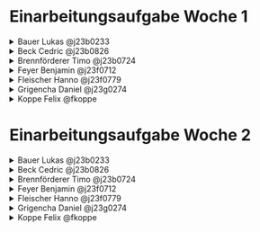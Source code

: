 # Einarbeitungsaufgabe Woche 1

<details>
<summary markdown="span">Bauer Lukas @j23b0233</summary>

- **Commit-ID:** 8650fa5b5818d83da7d615356caa3e4b3fbcdc1e
- [**Dokumentation**](./JavaDocs/Woche1/Bauer_Lukas_JavaDocs_Week_1.rar)

</details>

<details>
<summary markdown="span">Beck Cedric @j23b0826</summary>

- **Commit-ID:** 5edd4ebe0b4424a338b893ddaaaaa92252cb2f4d
- [**Dokumentation**](./JavaDocs/Woche1/Beck_Cedric_JavaDocs_Woche1.zip)

</details>

<details>
<summary markdown="span">Brennförderer Timo @j23b0724</summary>

- **Commit-ID:** dac84388fc8c74a52fc2c0c1419bb071d8472d41
- [**Dokumentation**](./JavaDocs/Woche1/Brennförder_Timo_JavaDocs_Woche1.7z)

</details>

<details>
<summary markdown="span">Feyer Benjamin @j23f0712</summary>

- **Commit-ID:** 387bda04b9999cef3f9ff54bf48a3ea0009a1490
- [**Dokumentation**](./JavaDocs/Woche1/Feyer_Benjamein_JavaDocs_Woche1.zip)

</details>

<details>
<summary markdown="span">Fleischer Hanno @j23f0779</summary>

- **Commit-ID:** 4820a76ff0584eaeddd38732d8080f7c341116e2
- [**Dokumentation**](./JavaDocs/Woche1/Fleischer_Hanno_JavaDocs.7z)

</details>

<details>
<summary markdown="span">Grigencha Daniel @j23g0274</summary>

- **Commit-ID:** 046707642fbc31b47263260066ddad1b5743d976
- [**Dokumentation**](./JavaDocs/Woche1/Grigencha_Daniel_JavaDocs_Woche1.zip)

</details>

<details>
<summary markdown="span">Koppe Felix @fkoppe</summary>

- **Commit-ID:** 34929b40f1726d2594f40834310d9eba72147e22
- [**Dokumentation**](./JavaDocs/Woche2/Koppe_Felix_JavaDocs_Woche2.tar.gz)

</details>

# Einarbeitungsaufgabe Woche 2

<details>
<summary markdown="span">Bauer Lukas @j23b0233</summary>

- **Commit-ID:** 66798eb3e4c8e9bd8496ce278963fce4e6c4eb1c
- [**Dokumentation**](./JavaDocs/Woche2/Bauer_Lukas_JavaDocs_Week_2.rar)
- BPMN-Diagramm:
  ![BPMN-Diagram](./Artefakte/Bauer_Lukas/BPMN_Diagramm_Bauer_Lukas_Normal.PNG)
- Client-Zustandsdiagramm:
  ![Client-State-Chart](./Artefakte/Bauer_Lukas/Statediagramm_Client_Bauer_Lukas_Normal.PNG)
- Server-Zustandsdiagramm:
  ![Server-State-Chart](./Artefakte/Bauer_Lukas/Statediagramm_Server_Bauer_Lukas_Normal.PNG)
- Model-Klassendiagramm:
  ![Model-Class-Diagram](./Artefakte/Bauer_Lukas/Klassendiagramm_Bauer_Lukas_Normal.png)

</details>

<details>
<summary markdown="span">Beck Cedric @j23b0826</summary>

- **Commit-ID:** 5035aa5a96dcdc258ed0d81d90c1cd399cd6372f
- [**Dokumentation**](./JavaDocs/Woche2/Beck_Cedric_JavaDocs_Woche2.zip)
- BPMN-Diagramm:
  ![BPMN-Diagram](./Artefakte/Beck_Cedric/BPMN.png)
- Client-Zustandsdiagramm:
  ![Client-State-Chart](./Artefakte/Beck_Cedric/ClientState.png)
- Server-Zustandsdiagramm:
  ![Server-State-Chart](./Artefakte/Beck_Cedric/ServerState.png)
- Model-Klassendiagramm:
  ![Model-Class-Diagram](./Artefakte/Beck_Cedric/classdiagram.png)

</details>

<details>
<summary markdown="span">Brennförderer Timo @j23b0724</summary>

- **Commit-ID:** a38366600cea7b2b29795e416f662ba8792c028e
- [**Dokumentation**](./JavaDocs/Woche2/Brennfoerder_Timo_JavaDocs_Week2.7z)
- BPMN-Diagramm:
  ![BPMN-Diagram](./Artefakte/Brennfoerder_Timo/BattleshipDiagrams-BPMN_Diagram.png)
- Client-Zustandsdiagramm:
  ![State-Diagram](./Artefakte/Brennfoerder_Timo/BattleshipDiagrams-Client_State_Diagram.png)
- Server-Zustandsdiagramm:
  ![State-Diagram](./Artefakte/Brennfoerder_Timo/BattleshipDiagrams-Server_State_Diagram.png)
- Model-Klassendiagramm:
  ![Class-Diagram](./Artefakte/Brennfoerder_Timo/BattleshipDiagrams-Class_Diagram.png)

</details>

<details>
<summary markdown="span">Feyer Benjamin @j23f0712</summary>

- **Commit-ID:** c9079671260d1100c666c13aec46e25ec66b6984
- [**Dokumentation**](./JavaDocs/Woche2/Feyer_Benjamin_JavaDocs.zip)
- **BPNM-Diagram for Server-Client-Communication:**
  ![BPNM-Diagram](./Artefakte/Feyer_Benjamin/Feyer_Benjamin_BPMN_Diagramm.drawio.png)
- **State-Diagram for the client:**
  ![Client-State-Chart](./Artefakte/Feyer_Benjamin/State_Diagramm_Client.drawio.png)
- - **State-Diagram for the server:**
  ![Server-State-Chart](./Artefakte/Feyer_Benjamin/State_Diagram_Server_Feyer.drawio.png)
- - **Class-Diagram for the Battleship:model:**
  ![Model-Class_Diagram](./Artefakte/Feyer_Benjamin/Klassendiagramm_battleship_model_Feyer.drawio.png)

</details>

<details>
<summary markdown="span">Fleischer Hanno @j23f0779</summary>

- **Commit-ID:** f8e97266d5d1545b612b0c632497ee21cbee61e4
- [**Dokumentation**](./JavaDocs/Woche2/Fleischer_Hanno_JavaDocs_Week_2.zip)
- ![BPMN_Diagram](./Artefakte/Fleischer_Hanno/BPMN.drawio.png)
- ![Client-State-Chart](./Artefakte/Fleischer_Hanno/ClientState.drawio.png)
- ![Server-State-Chart](./Artefakte/Fleischer_Hanno/ServerState.drawio.png)
- ![Model-Class_Diagram](./Artefakte/Fleischer_Hanno/ClassDiagramm-Page-1.drawio.png)

</details>

<details>
<summary markdown="span">Grigencha Daniel @j23g0274</summary>

- **Commit-ID:** 5174b84a1b17dca3b9caaf508eb5878009af7564
- [**Dokumentation**](./JavaDocs/Woche2/Grigencha_Daniel_JavaDocs_Woche2.zip)
- BPMN-Diagramm:
  ![BPMN-Diagram](./Artefakte/Grigencha_Daniel/BPMN.drawio.png)
- Client-Zustandsdiagramm:
  ![Client-State-Chart](./Artefakte/Grigencha_Daniel/StateChartClient.drawio.png)
- Server-Zustandsdiagramm:
  ![Server-State-Chart](./Artefakte/Grigencha_Daniel/StateChartServer.drawio.png)
- Model-Klassendiagramm:
  ![Model-Class-Diagram](./Artefakte/Grigencha_Daniel/ClassDiagramModel.drawio.png)

</details>

<details>
<summary markdown="span">Koppe Felix @fkoppe</summary>

- **Commit-ID:** 5cb0843819c32af142bc51f8ec0c17a6111ed5cf
- [**Dokumentation**](./JavaDocs/Woche2/Koppe_Felix_JavaDocs_Woche2.tar.gz)
- BPMN-Diagramm:
  ![BPMN-Diagram](./Artefakte/Koppe_Felix/bpmn.drawio.png)
- Client Zustandsdiagramm:
  ![Client-Zustandsdiagramm](./Artefakte/Koppe_Felix/clientState.drawio.png)
- Server Zustandsdiagramm:
  ![Server-Zustandsdiagramm](./Artefakte/Koppe_Felix/servertState.drawio.png)
- Model-Klassendiagramm:
  ![Model-Diagram](./Artefakte/Koppe_Felix/model.drawio.png)

</details>
